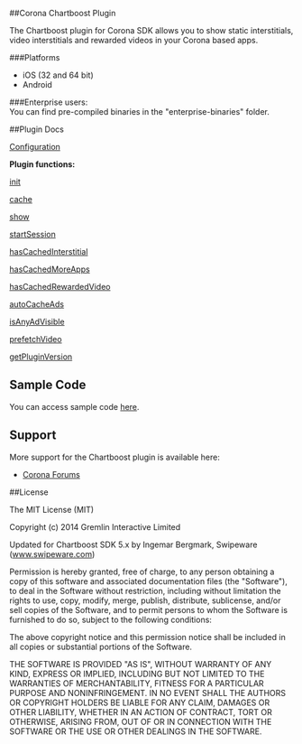 ##Corona Chartboost Plugin

The Chartboost plugin for Corona SDK allows you to show static interstitials, video interstitials and rewarded videos in your Corona based apps.  

###Platforms
* iOS (32 and 64 bit)  
* Android  

###Enterprise users:  
You can find pre-compiled binaries in the "enterprise-binaries" folder.  

##Plugin Docs

[Configuration](https://github.com/swipeware/CoronaChartboostPlugin/tree/modernized/docs/setup.markdown)

**Plugin functions:**

[init](https://github.com/swipeware/CoronaChartboostPlugin/tree/modernized/docs/init.markdown)

[cache](https://github.com/swipeware/CoronaChartboostPlugin/tree/modernized/docs/cache.markdown)

[show](https://github.com/swipeware/CoronaChartboostPlugin/tree/modernized/docs/show.markdown)

[startSession](https://github.com/swipeware/CoronaChartboostPlugin/tree/modernized/docs/startSession.markdown)

[hasCachedInterstitial](https://github.com/swipeware/CoronaChartboostPlugin/tree/modernized/docs/hasCachedInterstitial.markdown)

[hasCachedMoreApps](https://github.com/swipeware/CoronaChartboostPlugin/tree/modernized/docs/hasCachedMoreApps.markdown)

[hasCachedRewardedVideo](https://github.com/swipeware/CoronaChartboostPlugin/tree/modernized/docs/hasCachedRewardedVideo.markdown)

[autoCacheAds](https://github.com/swipeware/CoronaChartboostPlugin/tree/modernized/docs/autoCacheAds.markdown)

[isAnyAdVisible](https://github.com/swipeware/CoronaChartboostPlugin/tree/modernized/docs/isAnyAdVisible.markdown)

[prefetchVideo](https://github.com/swipeware/CoronaChartboostPlugin/tree/modernized/docs/prefetchVideo.markdown)

[getPluginVersion](https://github.com/swipeware/CoronaChartboostPlugin/tree/modernized/docs/getPluginVersion.markdown)

## Sample Code

You can access sample code [here](https://github.com/swipeware/CoronaChartboostSample).

## Support

More support for the Chartboost plugin is available here:

* [Corona Forums](http://forums.coronalabs.com/forum/645-chartboost-3rd-party/)  

##License

The MIT License (MIT)

Copyright (c) 2014 Gremlin Interactive Limited

Updated for Chartboost SDK 5.x by Ingemar Bergmark, Swipeware (www.swipeware.com)

Permission is hereby granted, free of charge, to any person obtaining a copy
of this software and associated documentation files (the "Software"), to deal
in the Software without restriction, including without limitation the rights
to use, copy, modify, merge, publish, distribute, sublicense, and/or sell
copies of the Software, and to permit persons to whom the Software is
furnished to do so, subject to the following conditions:

The above copyright notice and this permission notice shall be included in
all copies or substantial portions of the Software.

THE SOFTWARE IS PROVIDED "AS IS", WITHOUT WARRANTY OF ANY KIND, EXPRESS OR
IMPLIED, INCLUDING BUT NOT LIMITED TO THE WARRANTIES OF MERCHANTABILITY,
FITNESS FOR A PARTICULAR PURPOSE AND NONINFRINGEMENT. IN NO EVENT SHALL THE
AUTHORS OR COPYRIGHT HOLDERS BE LIABLE FOR ANY CLAIM, DAMAGES OR OTHER
LIABILITY, WHETHER IN AN ACTION OF CONTRACT, TORT OR OTHERWISE, ARISING FROM,
OUT OF OR IN CONNECTION WITH THE SOFTWARE OR THE USE OR OTHER DEALINGS IN
THE SOFTWARE.

